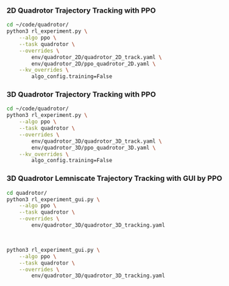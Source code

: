 ### 2D Quadrotor Trajectory Tracking with PPO

```bash
cd ~/code/quadrotor/
python3 rl_experiment.py \
    --algo ppo \
    --task quadrotor \
    --overrides \
        env/quadrotor_2D/quadrotor_2D_track.yaml \
        env/quadrotor_2D/ppo_quadrotor_2D.yaml \
    --kv_overrides \
        algo_config.training=False
```

### 3D Quadrotor Trajectory Tracking with PPO

```bash
cd ~/code/quadrotor/
python3 rl_experiment.py \
    --algo ppo \
    --task quadrotor \
    --overrides \
        env/quadrotor_3D/quadrotor_3D_track.yaml \
        env/quadrotor_3D/ppo_quadrotor_3D.yaml \
    --kv_overrides \
        algo_config.training=False
```


### 3D Quadrotor Lemniscate Trajectory Tracking with GUI by PPO

```bash
cd quadrotor/ 
python3 rl_experiment_gui.py \
    --algo ppo \
    --task quadrotor \
    --overrides \
        env/quadrotor_3D/quadrotor_3D_tracking.yaml 



python3 rl_experiment_gui.py \
    --algo ppo \
    --task quadrotor \
    --overrides \
        env/quadrotor_3D/quadrotor_3D_tracking.yaml

```
